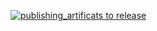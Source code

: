 [![publishing_artificats to release](https://github.com/devopsByArneshdey/Actions-Practice_Repo/actions/workflows/PublishArtifactsRelease.yml/badge.svg)](https://github.com/devopsByArneshdey/Actions-Practice_Repo/actions/workflows/PublishArtifactsRelease.yml)